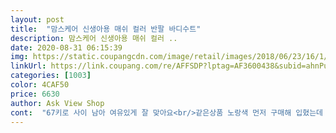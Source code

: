 ```yaml
---
layout: post 
title:  "맘스케어 신생아용 매쉬 컬러 반팔 바디수트" 
description: 맘스케어 신생아용 매쉬 컬러 ..
date: 2020-08-31 06:15:39 
img: https://static.coupangcdn.com/image/retail/images/2018/06/23/16/1/e64673af-8418-4f49-be23-aa67cb3e1fdd.jpg 
linkUrl: https://link.coupang.com/re/AFFSDP?lptag=AF3600438&subid=ahnPublicAsk&pageKey=103708323&itemId=314896767&vendorItemId=3773753406&traceid=V0-113-6125e368fb31034b 
categories: [1003] 
color: 4CAF50 
price: 6630 
author: Ask View Shop 
cont:  "67키로 사이 남아 여유있게 잘 맞아요<br/>같은상품 노랑색 먼저 구매해 입혔는데 너무 시원할거 같고 얇고 색도 이뻐서 핑크색 추가구입했어요.<br/> 80사이즈 같은걸로 시켰는데 사이즈가 달라요.<br/> 다른 옷 80사이즈랑도 길이차이가 나네요.<br/> 건조기 돌려서 줄여 입혔어요.<br/> 그런데 품은 맞네요.<br/><br/>근데 노랑색과 다르게 소재가 거칠어요 ㅠ<br/>다른 색상으로 더 사려고요<br/>반팔을 주문했는데 민소매가 왔어요.<br/><br/>시원하고 색상도 이뻐요<br/>이제 곧 휴가 끼어서 교환하기 오래걸릴거같고 귀찮아서 그냥 입힐거지만 잘 확인하고 보내셔야할것 같네요.<br/><br/>" 
---
```

